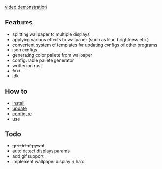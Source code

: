 [video demonstration](https://youtu.be/U2syaT_RHrE?si=bN3N_T57W-wNgM5a)
## Features
- splitting wallpaper to multiple displays
- applying various effects to wallpaper (such as blur, brightness etc.)
- convenient system of templates for updating configs of other programs
- json configs
- generating color pallete from wallpaper
- configurable pallete generator
- written on rust
- fast
- idk

## How to
- [install](https://github.com/Prepodobnuy/rpaper/blob/main/md/install.md)
- [update](https://github.com/Prepodobnuy/rpaper/blob/main/md/update.md)
- [configure](https://github.com/Prepodobnuy/rpaper/blob/main/md/configure.md)
- [use](https://github.com/Prepodobnuy/rpaper/blob/main/md/use.md)
## Todo
- ~~get rid of pywal~~
- auto detect displays params
- add gif support
- implement wallpaper display ;( hard
